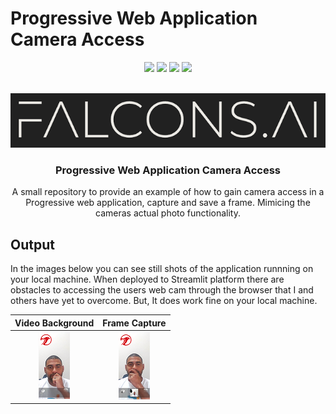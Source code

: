 # Progressive Web Application Camera Access

<div id="top"></div>
<div align="center">
  
![](https://img.shields.io/badge/Language-Javascript-blue)
![](https://img.shields.io/badge/License-MIT-blue)
![](https://img.shields.io/github/issues/mstatt/pwa-camera-access)
![](https://img.shields.io/github/forks/mstatt/pwa-camera-access)
  
</div>



<!-- PROJECT LOGO -->
<br />
<div align="center">
  <a href="https://github.com/mstatt/pwa-camera-access">
    <img src="assets/images/falcons-logo2.png" alt="Logo" >
  </a>

  <h3 align="center">
Progressive Web Application Camera Access</h3>

  <p align="center">
    A small repository to provide an example of how to gain camera access in a Progressive web application, capture and save a frame. Mimicing the cameras actual photo functionality.
    <br />

  </p>
</div>



<!-- OUTPUT -->
## Output

In the images below you can see still shots of the application runnning on your local machine. When deployed to Streamlit platform there are obstacles to accessing the users web cam through the browser that I and others have yet to overcome. But, It does work fine on your local machine.

Video Background            |  Frame Capture
:-------------------------:|:-------------------------:
![screen-screenshot] |      ![capture-screenshot]





<!-- MARKDOWN LINKS & IMAGES -->
[license-shield]: assets/68747470733a2f2f696d672e736869656c64732e696f2f6769746875622f6c6963656e73652f6f74686e65696c647265772f426573742d524541444d452d54656d706c6174652e7376673f7374796c653d666f722d7468652d6261646765.svg?style=for-the-badge
[license-url]: https://github.com/mstatt/pwa-camera-access/blob/main/LICENSE.txt
[screen-screenshot]: assets/images/2022-04-14_17_56_00-Falcons.png
[capture-screenshot]: assets/images/2022-04-14_17_56_33_Falcons.png
